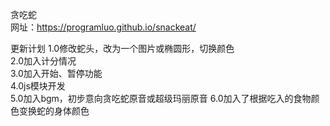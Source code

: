 贪吃蛇  
网址：https://programluo.github.io/snackeat/  

更新计划
1.0修改蛇头，改为一个图片或椭圆形，切换颜色  
2.0加入计分情况  
3.0加入开始、暂停功能  
4.0js模块开发  
5.0加入bgm，初步意向贪吃蛇原音或超级玛丽原音
6.0加入了根据吃入的食物颜色变换蛇的身体颜色
